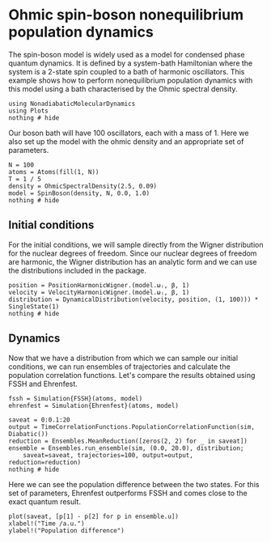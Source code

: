 # Ohmic spin-boson nonequilibrium population dynamics

The spin-boson model is widely used as a model for condensed phase quantum dynamics.
It is defined by a system-bath Hamiltonian where the system is a 2-state spin
coupled to a bath of harmonic oscillators.
This example shows how to perform nonequilibrium population dynamics with this
model using a bath characterised by the Ohmic spectral density.

```@example spinboson
using NonadiabaticMolecularDynamics
using Plots
nothing # hide
```

Our boson bath will have 100 oscillators, each with a mass of 1.
Here we also set up the model with the ohmic density and an appropriate set of parameters.
```@example spinboson
N = 100
atoms = Atoms(fill(1, N))
T = 1 / 5
density = OhmicSpectralDensity(2.5, 0.09)
model = SpinBoson(density, N, 0.0, 1.0)
nothing # hide
```

## Initial conditions

For the initial conditions, we will sample directly from the Wigner distribution for
the nuclear degrees of freedom.
Since our nuclear degrees of freedom are harmonic, the Wigner distribution has an
analytic form and we can use the distributions included in the package.

```@example spinboson
position = PositionHarmonicWigner.(model.ωⱼ, β, 1)
velocity = VelocityHarmonicWigner.(model.ωⱼ, β, 1)
distribution = DynamicalDistribution(velocity, position, (1, 100))) * SingleState(1)
nothing # hide
```

## Dynamics

Now that we have a distribution from which we can sample our initial conditions,
we can run ensembles of trajectories and calculate the population correlation functions.
Let's compare the results obtained using FSSH and Ehrenfest.
```@example spinboson
fssh = Simulation{FSSH}(atoms, model)
ehrenfest = Simulation{Ehrenfest}(atoms, model)

saveat = 0:0.1:20
output = TimeCorrelationFunctions.PopulationCorrelationFunction(sim, Diabatic())
reduction = Ensembles.MeanReduction([zeros(2, 2) for _ in saveat])
ensemble = Ensembles.run_ensemble(sim, (0.0, 20.0), distribution;
    saveat=saveat, trajectories=100, output=output, reduction=reduction)
nothing # hide
```

Here we can see the population difference between the two states.
For this set of parameters, Ehrenfest outperforms FSSH and comes close to the exact quantum
result.
```@example spinboson
plot(saveat, [p[1] - p[2] for p in ensemble.u])
xlabel!("Time /a.u.")
ylabel!("Population difference")
```
